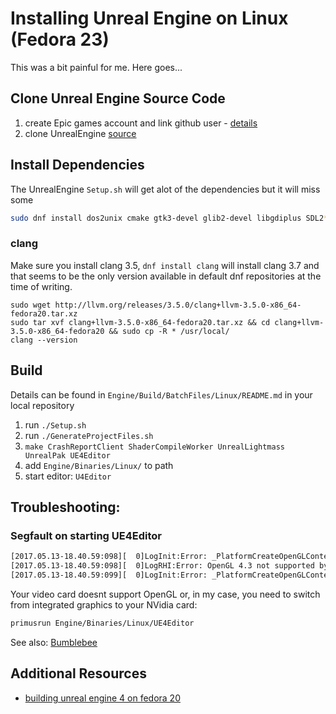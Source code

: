 # Installing Unreal Engine on Linux (Fedora 23)
This was a bit painful for me. Here goes...

## Clone Unreal Engine Source Code
1. create Epic games account and link github user - [details](https://wiki.unrealengine.com/GitHub_Setup)
2. clone UnrealEngine [source](https://github.com/EpicGames/UnrealEngine)

## Install Dependencies
The UnrealEngine `Setup.sh` will get alot of the dependencies but it will miss some

```bash
sudo dnf install dos2unix cmake gtk3-devel glib2-devel libgdiplus SDL2*
```

### clang
Make sure you install clang 3.5, `dnf install clang` will install clang 3.7 and that seems
to be the only version available in default dnf repositories at the time of writing.

```
sudo wget http://llvm.org/releases/3.5.0/clang+llvm-3.5.0-x86_64-fedora20.tar.xz
sudo tar xvf clang+llvm-3.5.0-x86_64-fedora20.tar.xz && cd clang+llvm-3.5.0-x86_64-fedora20 && sudo cp -R * /usr/local/
clang --version
```

## Build
Details can be found in `Engine/Build/BatchFiles/Linux/README.md` in your local repository

1. run `./Setup.sh`
2. run `./GenerateProjectFiles.sh`
3. `make CrashReportClient ShaderCompileWorker UnrealLightmass UnrealPak UE4Editor`
4. add `Engine/Binaries/Linux/` to path
5. start editor: `U4Editor`

## Troubleshooting:

### Segfault on starting UE4Editor
```bash
[2017.05.13-18.40.59:098][  0]LogInit:Error: _PlatformCreateOpenGLContextCore - Could not create OpenGL 4.3 context, SDL error: 'Could not create GL context: GLXBadFBConfig'
[2017.05.13-18.40.59:098][  0]LogRHI:Error: OpenGL 4.3 not supported by driver
[2017.05.13-18.40.59:099][  0]LogInit:Error: _PlatformCreateOpenGLContextCore - Could not create OpenGL 4.3 context, SDL error: 'Could not create GL context: GLXBadFBConfig'
```
Your video card doesnt support OpenGL or, in my case, you need to switch from integrated graphics to
your NVidia card:
```bash
primusrun Engine/Binaries/Linux/UE4Editor
```

See also: [Bumblebee](https://fedoraproject.org/wiki/Bumblebee)

## Additional Resources
* [building unreal engine 4 on fedora 20](https://forums.unrealengine.com/showthread.php?53451-Successful-4-6-0-build-on-Fedora-20-x86_64:)
